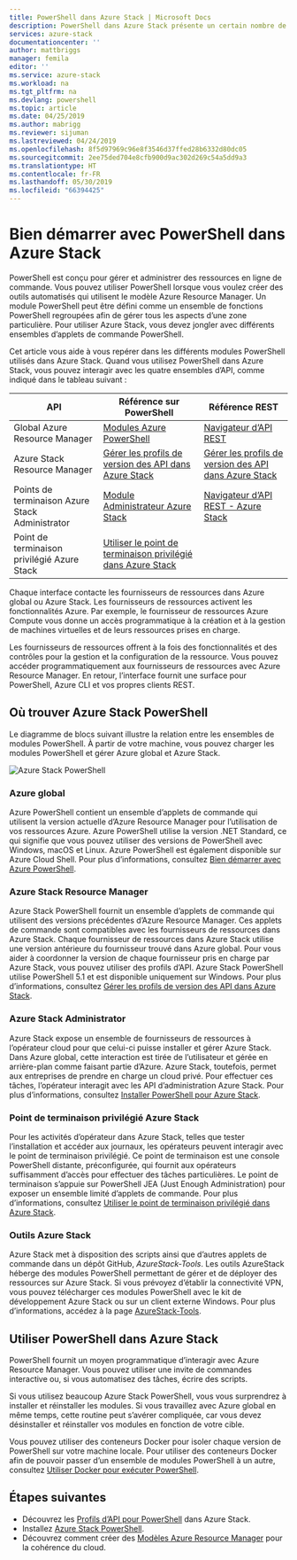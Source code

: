 ```yaml
---
title: PowerShell dans Azure Stack | Microsoft Docs
description: PowerShell dans Azure Stack présente un certain nombre de modules et de contextes.
services: azure-stack
documentationcenter: ''
author: mattbriggs
manager: femila
editor: ''
ms.service: azure-stack
ms.workload: na
ms.tgt_pltfrm: na
ms.devlang: powershell
ms.topic: article
ms.date: 04/25/2019
ms.author: mabrigg
ms.reviewer: sijuman
ms.lastreviewed: 04/24/2019
ms.openlocfilehash: 8f5d97969c96e8f3546d37ffed28b6332d80dc05
ms.sourcegitcommit: 2ee75ded704e8cfb900d9ac302d269c54a5dd9a3
ms.translationtype: HT
ms.contentlocale: fr-FR
ms.lasthandoff: 05/30/2019
ms.locfileid: "66394425"
---
```

# <a name="get-started-with-powershell-in-azure-stack"></a>Bien démarrer avec PowerShell dans Azure Stack

PowerShell est conçu pour gérer et administrer des ressources en ligne de commande. Vous pouvez utiliser PowerShell lorsque vous voulez créer des outils automatisés qui utilisent le modèle Azure Resource Manager. Un module PowerShell peut être défini comme un ensemble de fonctions PowerShell regroupées afin de gérer tous les aspects d’une zone particulière. Pour utiliser Azure Stack, vous devez jongler avec différents ensembles d’applets de commande PowerShell.

Cet article vous aide à vous repérer dans les différents modules PowerShell utilisés dans Azure Stack. Quand vous utilisez PowerShell dans Azure Stack, vous pouvez interagir avec les quatre ensembles d’API, comme indiqué dans le tableau suivant :

| API | Référence sur PowerShell | Référence REST |
| --- | --- | --- |
| Global Azure Resource Manager | [Modules Azure PowerShell](https://github.com/Azure/azure-powershell/blob/master/documentation/azure-powershell-modules.md) | [Navigateur d’API REST](https://docs.microsoft.com/rest/api/) |
| Azure Stack Resource Manager | [Gérer les profils de version des API dans Azure Stack](azure-stack-version-profiles.md) | [Gérer les profils de version des API dans Azure Stack](azure-stack-version-profiles.md) |
| Points de terminaison Azure Stack Administrator | [Module Administrateur Azure Stack](https://docs.microsoft.com/powershell/azure/azure-stack/overview) | [Navigateur d’API REST - Azure Stack](https://docs.microsoft.com/rest/api/?term=Azure%20Azure%20Stack%20Admin) |
| Point de terminaison privilégié Azure Stack | [Utiliser le point de terminaison privilégié dans Azure Stack](../operator/azure-stack-privileged-endpoint.md) | |

Chaque interface contacte les fournisseurs de ressources dans Azure global ou Azure Stack. Les fournisseurs de ressources activent les fonctionnalités Azure. Par exemple, le fournisseur de ressources Azure Compute vous donne un accès programmatique à la création et à la gestion de machines virtuelles et de leurs ressources prises en charge.

Les fournisseurs de ressources offrent à la fois des fonctionnalités et des contrôles pour la gestion et la configuration de la ressource. Vous pouvez accéder programmatiquement aux fournisseurs de ressources avec Azure Resource Manager. En retour, l’interface fournit une surface pour PowerShell, Azure CLI et vos propres clients REST.

## <a name="where-to-find-azure-stack-powershell"></a>Où trouver Azure Stack PowerShell

Le diagramme de blocs suivant illustre la relation entre les ensembles de modules PowerShell. À partir de votre machine, vous pouvez charger les modules PowerShell et gérer Azure global et Azure Stack.

![Azure Stack PowerShell](media/azure-stack-powershell-overview/Azure-Stack-PowerShell.png)

### <a name="global-azure"></a>Azure global

Azure PowerShell contient un ensemble d’applets de commande qui utilisent la version actuelle d’Azure Resource Manager pour l’utilisation de vos ressources Azure. Azure PowerShell utilise la version .NET Standard, ce qui signifie que vous pouvez utiliser des versions de PowerShell avec Windows, macOS et Linux. Azure PowerShell est également disponible sur Azure Cloud Shell. Pour plus d’informations, consultez [Bien démarrer avec Azure PowerShell](https://docs.microsoft.com/powershell/azure/get-started-azureps).

### <a name="azure-stack-resource-manager"></a>Azure Stack Resource Manager

Azure Stack PowerShell fournit un ensemble d’applets de commande qui utilisent des versions précédentes d’Azure Resource Manager. Ces applets de commande sont compatibles avec les fournisseurs de ressources dans Azure Stack. Chaque fournisseur de ressources dans Azure Stack utilise une version antérieure du fournisseur trouvé dans Azure global. Pour vous aider à coordonner la version de chaque fournisseur pris en charge par Azure Stack, vous pouvez utiliser des profils d’API. Azure Stack PowerShell utilise PowerShell 5.1 et est disponible uniquement sur Windows. Pour plus d’informations, consultez [Gérer les profils de version des API dans Azure Stack](azure-stack-version-profiles.md).

### <a name="azure-stack-administrator"></a>Azure Stack Administrator

Azure Stack expose un ensemble de fournisseurs de ressources à l’opérateur cloud pour que celui-ci puisse installer et gérer Azure Stack. Dans Azure global, cette interaction est tirée de l’utilisateur et gérée en arrière-plan comme faisant partie d’Azure. Azure Stack, toutefois, permet aux entreprises de prendre en charge un cloud privé. Pour effectuer ces tâches, l’opérateur interagit avec les API d’administration Azure Stack. Pour plus d’informations, consultez [Installer PowerShell pour Azure Stack](../operator/azure-stack-powershell-install.md).

### <a name="azure-stack-privileged-endpoint"></a>Point de terminaison privilégié Azure Stack

Pour les activités d’opérateur dans Azure Stack, telles que tester l’installation et accéder aux journaux, les opérateurs peuvent interagir avec le point de terminaison privilégié. Ce point de terminaison est une console PowerShell distante, préconfigurée, qui fournit aux opérateurs suffisamment d’accès pour effectuer des tâches particulières. Le point de terminaison s’appuie sur PowerShell JEA (Just Enough Administration) pour exposer un ensemble limité d’applets de commande. Pour plus d’informations, consultez [Utiliser le point de terminaison privilégié dans Azure Stack](../operator/azure-stack-privileged-endpoint.md).

### <a name="azure-stack-tools"></a>Outils Azure Stack

Azure Stack met à disposition des scripts ainsi que d’autres applets de commande dans un dépôt GitHub, *AzureStack-Tools*. Les outils AzureStack héberge des modules PowerShell permettant de gérer et de déployer des ressources sur Azure Stack. Si vous prévoyez d’établir la connectivité VPN, vous pouvez télécharger ces modules PowerShell avec le kit de développement Azure Stack ou sur un client externe Windows. Pour plus d’informations, accédez à la page [AzureStack-Tools](https://github.com/Azure/AzureStack-Tools).

## <a name="work-with-powershell-in-azure-stack"></a>Utiliser PowerShell dans Azure Stack

PowerShell fournit un moyen programmatique d’interagir avec Azure Resource Manager. Vous pouvez utiliser une invite de commandes interactive ou, si vous automatisez des tâches, écrire des scripts.

Si vous utilisez beaucoup Azure Stack PowerShell, vous vous surprendrez à installer et réinstaller les modules. Si vous travaillez avec Azure global en même temps, cette routine peut s’avérer compliquée, car vous devez désinstaller et réinstaller vos modules en fonction de votre cible. 

Vous pouvez utiliser des conteneurs Docker pour isoler chaque version de PowerShell sur votre machine locale. Pour utiliser des conteneurs Docker afin de pouvoir passer d’un ensemble de modules PowerShell à un autre, consultez [Utiliser Docker pour exécuter PowerShell](azure-stack-powershell-user-docker.md).


## <a name="next-steps"></a>Étapes suivantes

- Découvrez les [Profils d’API pour PowerShell](azure-stack-version-profiles.md) dans Azure Stack.
- Installez [Azure Stack PowerShell](../operator/azure-stack-powershell-install.md).
- Découvrez comment créer des [Modèles Azure Resource Manager](azure-stack-develop-templates.md) pour la cohérence du cloud.
